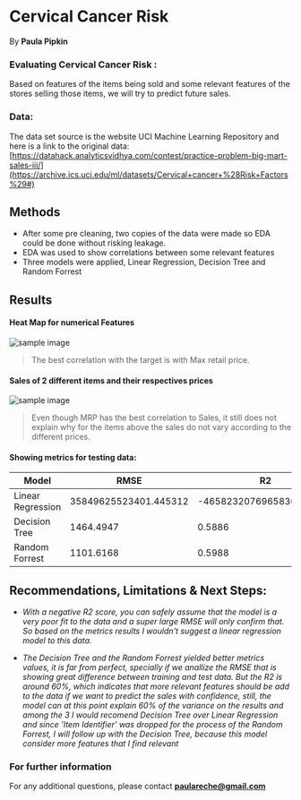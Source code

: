 
# Cervical Cancer Risk

By **Paula Pipkin** 

### Evaluating Cervical Cancer Risk :

Based on features of the items being sold and some relevant features of the stores selling those items, we will try to predict future sales.


### Data:

The data set source is the website UCI Machine Learning Repository and here is a link to the original data:
[https://datahack.analyticsvidhya.com/contest/practice-problem-big-mart-sales-iii/](https://archive.ics.uci.edu/ml/datasets/Cervical+cancer+%28Risk+Factors%29#)

## Methods

- After some pre cleaning, two copies of the data were made so EDA could be done without risking leakage.  
- EDA was used to show correlations between some relevant features
- Three models were applied, Linear Regression, Decision Tree and Random Forrest


## Results



#### Heat Map for numerical Features
![sample image](heatmap(1).jpg)

> The best correlation with the target is with Max retail price.

#### Sales of 2 different items and their respectives prices

![sample image](items1.jpg)

> Even though MRP has the best correlation to Sales, it still does not explain why for the items above the sales do not vary according to the different prices.

#### Showing metrics for testing data:

| Model         | RMSE                   | R2       |
| ------------- | -----------------------| -------- |
| Linear Regression | 35849625523401.445312	 | -465823207696583688192.0 |
| Decision Tree | 1464.4947              | 0.5886  |
| Random Forrest|1101.6168	|0.5988	



## Recommendations, Limitations & Next Steps:

- *With a negative R2 score, you can safely assume that the model is a very poor fit to the data and a super large RMSE will only confirm that.
So based on the metrics results I wouldn't suggest a linear regression model to this data.* 


- *The Decision Tree and the Random Forrest yielded better metrics values, it is far from perfect, specially if we anallize the RMSE that is showing great difference between training and test data. But the R2 is around 60%, which indicates that more relevant features should be add to the data if we want to predict the sales with confidence, still, the model can at this point explain 60% of the variance on the results and among the 3 I would recomend Decision Tree over Linear Regression and since 'Item Identifier' was dropped for the process of the Random Forrest, I will follow up with the Decision Tree, because this model consider more features that I find relevant*  

### For further information


For any additional questions, please contact **paulareche@gmail.com**
